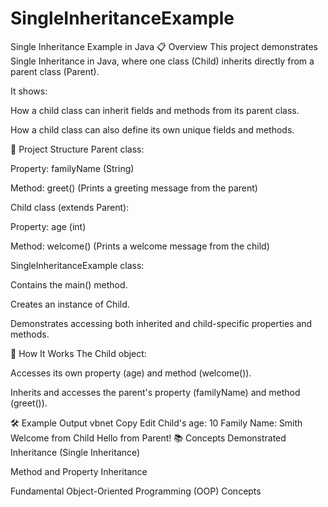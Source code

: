 # SingleInheritanceExample
Single Inheritance Example in Java
📋 Overview
This project demonstrates Single Inheritance in Java, where one class (Child) inherits directly from a parent class (Parent).

It shows:

How a child class can inherit fields and methods from its parent class.

How a child class can also define its own unique fields and methods.

📂 Project Structure
Parent class:

Property: familyName (String)

Method: greet() (Prints a greeting message from the parent)

Child class (extends Parent):

Property: age (int)

Method: welcome() (Prints a welcome message from the child)

SingleInheritanceExample class:

Contains the main() method.

Creates an instance of Child.

Demonstrates accessing both inherited and child-specific properties and methods.

🚀 How It Works
The Child object:

Accesses its own property (age) and method (welcome()).

Inherits and accesses the parent's property (familyName) and method (greet()).

🛠 Example Output
vbnet
Copy
Edit
Child's age: 10
Family Name: Smith
Welcome from Child
Hello from Parent!
📚 Concepts Demonstrated
Inheritance (Single Inheritance)

Method and Property Inheritance

Fundamental Object-Oriented Programming (OOP) Concepts


